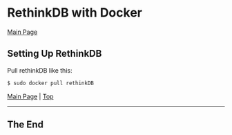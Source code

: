 <a id="top"></a>

# RethinkDB with Docker

[Main Page](README.md)

## Setting Up RethinkDB

Pull rethinkDB like this:

```sh
$ sudo docker pull rethinkDB
```

[Main Page](README.md) | [Top](#top)

---

## The End
